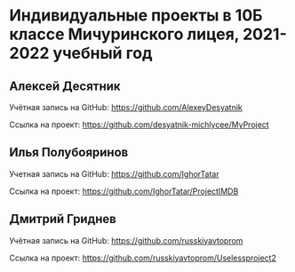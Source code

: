 # Индивидуальные проекты в 10Б классе Мичуринского лицея, 2021-2022 учебный год

## Алексей Десятник

Учётная запись на GitHub: https://github.com/AlexeyDesyatnik

Ссылка на проект: https://github.com/desyatnik-michlycee/MyProject

## Илья Полубояринов

Учетная запись на GitHub: https://github.com/IghorTatar

Ссылка на проект: https://github.com/IghorTatar/ProjectIMDB

## Дмитрий Гриднев

Учётная запись на GitHub: https://github.com/russkiyavtoprom

Ссылка на проект: https://github.com/russkiyavtoprom/Uselessproject2
